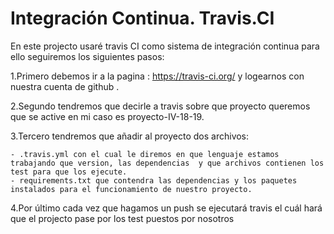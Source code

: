 # Integración Continua. Travis.CI

 En este projecto usaré travis CI como sistema de integración continua para ello seguiremos los siguientes pasos:

1.Primero debemos ir a la pagina : https://travis-ci.org/ y logearnos con nuestra cuenta de github .

2.Segundo tendremos que decirle a travis sobre que proyecto queremos que se active en mi caso es proyecto-IV-18-19.

3.Tercero tendremos que añadir al proyecto dos archivos:

	- .travis.yml con el cual le diremos en que lenguaje estamos trabajando que version, las dependencias  y que archivos contienen los test para que los ejecute.
	- requirements.txt que contendra las dependencias y los paquetes instalados para el funcionamiento de nuestro proyecto.

4.Por último cada vez que hagamos un push se ejecutará travis el cuál hará que el projecto pase por los test puestos por nosotros 
